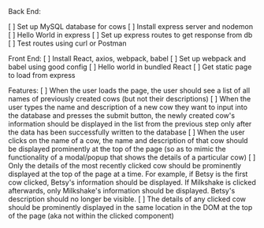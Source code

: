 Back End:

[ ] Set up MySQL database for cows
[ ] Install express server and nodemon
[ ] Hello World in express
[ ] Set up express routes to get response from db
[ ] Test routes using curl or Postman

Front End:
[ ] Install React, axios, webpack, babel
[ ] Set up webpack and babel using good config
[ ] Hello world in bundled React
[ ] Get static page to load from express

Features:
[ ] When the user loads the page, the user should see a list of all names of previously created cows (but not their descriptions)
[ ] When the user types the name and description of a new cow they want to input into the database and presses the submit button, the newly created cow's information should be displayed in the list from the previous step only after the data has been successfully written to the database
[ ] When the user clicks on the name of a cow, the name and description of that cow should be displayed prominently at the top of the page (so as to mimic the functionality of a modal/popup that shows the details of a particular cow)
  [ ] Only the details of the most recently clicked cow should be prominently displayed at the top of the page at a time. For example, if Betsy is the first cow clicked, Betsy's information should be displayed. If Milkshake is clicked afterwards, only Milkshake's information should be displayed. Betsy's description should no longer be visible.
  [ ] The details of any clicked cow should be prominently displayed in the same location in the DOM at the top of the page (aka not within the clicked component)